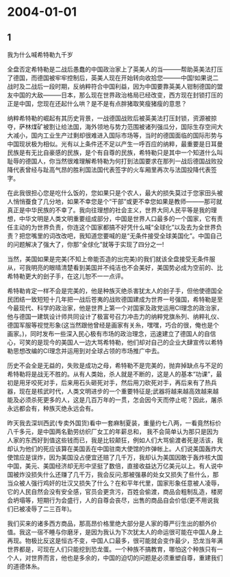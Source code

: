 # 2004-01-01

## 1

我为什么喊希特勒九千岁

全盘否定希特勒是二战后愚蠢的中国政治家上了英美人的当———帮助英美法打压了德国，而德国被牢牢控制后，英美人现在开始转向收拾您———中国!如果说二战时及二战后一段时期，反纳粹符合中国利益，因为中国要靠英美人钳制德国的盟友中国的大敌———日本，那么现在世界政治格局已经改变，西方现在封锁打压的正是中国，您现在还起什么哄？是不是有点胖猪取笑瘦猪瘦的意思？

纳粹希特勒的崛起有其历史背景，一战德国战败后被英美法打压封锁，资源被掠夺，萨林煤矿被割让给法国，海外领地与势力范围被诸列强瓜分，国际生存空间大大减小，国内工业生产过剩却很难进入国际市场等，当时的德国面临的国际形势与中国现状极为相似。光有以上条件还不足以产生一呼百应的纳粹，最重要是日耳曼民族是有无比自豪感的民族，是个有自尊的民族，希特勒只是其中一个知道什么叫耻辱的德国人，你当然很难理解希特勒为何打到法国要求在那列一战后德国战败投降代表曾经与趾高气昂的胜利国法国代表签字的火车厢里再次与法国投降代表签字。

在此我很担心您是吃什么饭的，您如果只是个农人，最大的损失莫过于您家田头被人悄悄蚕食了几分地，如果不幸您是个“干部”或更不幸您如果是教师———那可就真正是中华民族的不幸了。我向往理想的社会主义，世界大同人民平等是我的理想，中华文明是人类文明重要组成部分，中国是世界人口最多的一个国家，它有责任主动的为世界负责，你连这个国家都搞不好凭什么喊“全球化”以及去为全世界负责？把您嘴里的词改改吧，我知道您要喊的是“无条件接受全球美国化”。中国自己的问题解决了强大了，你那“全俅化”就等于实现了四分之一!

当然，美国如果是完美(不知上帝能否造的出完美)的我们就该全盘接受无条件服从，可我明亮的眼晴清楚看到美国并不纯洁也不会美好，美国势必成为空前的、比希特勒更大的刽子手，在这儿恕不一一点评。

希特勒肯定一样不会是完美的，他是种族灭绝杀害犹太人的刽子手，但他使德国全民团结一致短短十几年把一战后苍夷的战败德国建成为世界一号强国，希特勒是至今最现代、科学的政治家，他是世界上第一个对国家及政党运用CI理念的政治家，他与德国一建筑设计师共同设计了极富号召力冲击力的纳粹党旗糸列、纳粹礼仪、德国军服等视觉形象(这当然跟他曾经是画家有关糸，嘿嘿，巧合的很，俺也是个画家。)，同时发布一些深入民心极有市场的政治理念，迅速建立了德国人的自信心，可笑的是现今的美国人一边大骂希特勒，他们却对自己的企业大肆宣传以希特勒思想改编的CI理念并运用到对全球占领的市场推广中去。

历史不会全是无益的，失败是成功之母，希特勒不是完美的，抛弃掉缺点与不足的希特勒将是战无不胜的。从有人类始，杀人就是不断的，这是人的基本“功课”，最初是用牙咬死对手，后来用石头砸死对手，然后用刀砍死对手，再后来有了热兵器，现在是核武时代，人类文明进步的一个重要特征是;武器将越来越高效越来越能及必须杀死更多的人，这是几百万年的一贯，怎会因今天而停止呢？因此，屠杀永远都会有，种族灭绝永远会有。

昨天我去深圳西武(专卖外国货)看中一套麻制夏装，重量约七八两，一看竟然标价八千多元，是中国两名勤劳纺织厂女工的年薪总和， 我不会简单认为那只是因为人家的东西好到值这些钱而已，我是比较颠狂，例如人们大骂偷渡者死是活该，我却认为他们的死应该算在美国丢在中国驻南大使馆的炸弹帐上。人们说美国轰炸大使馆应是误炸，因为美国没占便宜还赔了几千万，我却认为美国因敢于轰炸核大国中国，美元、美国经济却无形中坚挺了数倍，直接收益达万亿美元以上。有人说中国被炸没损失什么还赚了几千万，我会反问;那被强暴的处女又损失了些什么，那当众被人强行鸡奸的壮汉又损失了什么？在和平年代里，国家形象任意被人凌辱，它的人民自然会没有安全感，官员会更贪污，百姓会偷渡，商品会粗制乱造，楼房会坍塌等，短期行为会盛行，人的自尊会丧尽，出售的商品自会价低(更不用说我们已被凌辱了二三百年)。

我们买来的诸多西方商品，那高昂价格里绝大部分是人家的尊严衍生出的额外价值。我这一宿不睡与你磨牙，是因为我认为下次犹太人的命运很可能在中国人身上再现。物极比反这是恒古不变，中国人口最多，很可能就会变作最少，恐龙当年满世界都是，可现在人们只能挖到恐龙蛋。一个种族不搞教育，哪怕这个种族只有一个人，对世界而言，他也是多余的，中国的迫切的问题是必须重塑自尊，重建我们的道德体糸。

